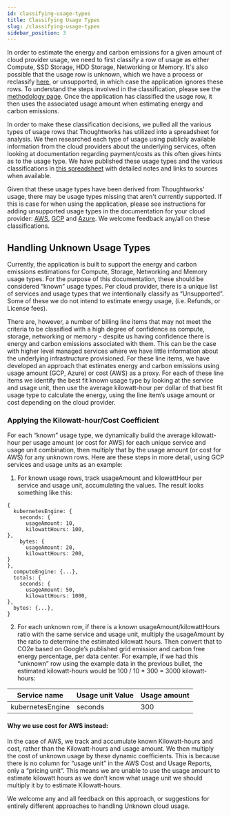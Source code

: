 ```yaml
---
id: classifying-usage-types
title: Classifying Usage Types
slug: /classifying-usage-types
sidebar_position: 3
---
```


In order to estimate the energy and carbon emissions for a given amount of cloud provider usage, we need to first classify a row of usage as either Compute, SSD Storage, HDD Storage, Networking or Memory. It's also possible that the usage row is unknown, which we have a process or reclassify [here](#handling-unknown-usage-types), or unsupported, in which case the application ignores these rows. To understand the steps involved in the classification, please see the [methodology page](./Methodology.md#using-billing-data-for-cloud-usage-holistic). Once the application has classified the usage row, it then uses the associated usage amount when estimating energy and carbon emissions.

In order to make these classification decisions, we pulled all the various types of usage rows that Thoughtworks has utilized into a spreadsheet for analysis. We then researched each type of usage using publicly available information from the cloud providers about the underlying services, often looking at documentation regarding payment/costs as this often gives hints as to the usage type. We have published these usage types and the various classifications in [this spreadsheet](https://docs.google.com/spreadsheets/d/1rMt1lb3G23JnwbAODCka1ohrbl-4pELFSqi6xwwW4q4/) with detailed notes and links to sources when available. 

Given that these usage types have been derived from Thoughtworks' usage, there may be usage types missing that aren't currently supported. If this is case for when using the application, please see instructions for adding unsupported usage types in the documentation for your cloud provider: [AWS](../ConnectingData/AWS.md#unsupported-usage-types), [GCP](../ConnectingData/GCP.md#unsupported-usage-types) and [Azure](../ConnectingData/Azure.md#unsupported-usage-types). We welcome feedback any/all on these classifications.

## Handling Unknown Usage Types

Currently, the application is built to support the energy and carbon emissions estimations for Compute, Storage, Networking and Memory usage types. For the purpose of this documentation, these should be considered “known” usage types. Per cloud provider, there is a unique list of services and usage types that we intentionally classify as “Unsupported”. Some of these we do not intend to estimate energy usage, (i.e. Refunds, or License fees).

There are, however, a number of billing line items that may not meet the criteria to be classified with a high degree of confidence as compute, storage, networking or memory - despite us having confidence there is energy and carbon emissions associated with them. This can be the case with higher level managed services where we have little information about the underlying infrastructure provisioned. For these line items, we have developed an approach that estimates energy and carbon emissions using usage amount (GCP, Azure) or cost (AWS) as a proxy. For each of these line items we identify the best fit known usage type by looking at the service and usage unit, then use the average kilowatt-hour per dollar of that best fit usage type to calculate the energy, using the line item’s usage amount or cost depending on the cloud provider.

### Applying the Kilowatt-hour/Cost Coefficient

For each “known” usage type, we dynamically build the average kilowatt-hour per usage amount (or cost for AWS) for each unique service and usage unit combination, then multiply that by the usage amount (or cost for AWS) for any unknown rows. Here are these steps in more detail, using GCP services and usage units as an example:

1. For known usage rows, track usageAmount and kilowattHour per service and usage unit, accumulating the values. The result looks something like this:
```
{
  kubernetesEngine: {
    seconds: {
      usageAmount: 10,
      kilowattHours: 100,
},
    bytes: {
      usageAmount: 20,
      kilowattHours: 200,
}
},
  computeEngine: {...},
  totals: {
    seconds: {
      usageAmount: 50,
      kilowattHours: 1000,
},
  bytes: {...},
}
```
2. For each unknown row, if there is a known usageAmount/kilowattHours ratio with the same service and usage unit, multiply the usageAmount by the ratio to determine the estimated kilowatt hours. Then convert that to CO2e based on Google’s published grid emission and carbon free energy percentage, per data center. For example, if we had this “unknown” row using the example data in the previous bullet, the estimated kilowatt-hours would be 100 / 10 * 300 = 3000 kilowatt-hours:

| Service name     | Usage unit Value | Usage amount |
|------------------|------------------|--------------|
| kubernetesEngine | seconds          | 300          |

#### Why we use cost for AWS instead:

In the case of AWS, we track and accumulate known Kilowatt-hours and cost, rather than the Kilowatt-hours and usage amount. We then multiply the cost of unknown usage by these dynamic coefficients. This is because there is no column for “usage unit” in the AWS Cost and Usage Reports, only a “pricing unit”. This means we are unable to use the usage amount to estimate kilowatt hours as we don’t know what usage unit we should multiply it by to estimate Kilowatt-hours.

We welcome any and all feedback on this approach, or suggestions for entirely different approaches to handling Unknown cloud usage.
